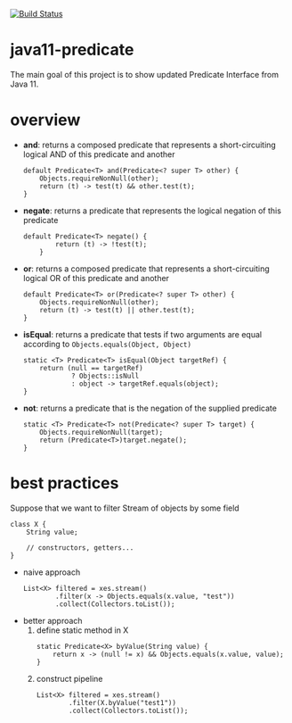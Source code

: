 [![Build Status](https://travis-ci.com/mtumilowicz/java11-predicate.svg?branch=master)](https://travis-ci.com/mtumilowicz/java11-predicate)

# java11-predicate
The main goal of this project is to show updated Predicate Interface 
from Java 11.

# overview
* **and**: returns a composed predicate that represents a short-circuiting 
logical AND of this predicate and another
    ```
    default Predicate<T> and(Predicate<? super T> other) {
        Objects.requireNonNull(other);
        return (t) -> test(t) && other.test(t);
    }    
    ```
    
* **negate**: returns a predicate that represents the logical negation 
of this predicate
    ```
    default Predicate<T> negate() {
            return (t) -> !test(t);
        }
    ```
    
* **or**: returns a composed predicate that represents a short-circuiting 
logical OR of this predicate and another
    ```
    default Predicate<T> or(Predicate<? super T> other) {
        Objects.requireNonNull(other);
        return (t) -> test(t) || other.test(t);
    }    
    ```
    
* **isEqual**: returns a predicate that tests if two arguments are equal 
according to `Objects.equals(Object, Object)`
    ```
    static <T> Predicate<T> isEqual(Object targetRef) {
        return (null == targetRef)
                ? Objects::isNull
                : object -> targetRef.equals(object);
    }    
    ```
    
* **not**: returns a predicate that is the negation of the supplied 
predicate
    ```
    static <T> Predicate<T> not(Predicate<? super T> target) {
        Objects.requireNonNull(target);
        return (Predicate<T>)target.negate();
    }    
    ```
    
# best practices
Suppose that we want to filter Stream of objects by some field
```
class X {
    String value;
    
    // constructors, getters...
}
```
* naive approach
    ```
    List<X> filtered = xes.stream()
            .filter(x -> Objects.equals(x.value, "test"))
            .collect(Collectors.toList());
    ```
* better approach
    1. define static method in X
        ```
        static Predicate<X> byValue(String value) {
            return x -> (null != x) && Objects.equals(x.value, value);
        }    
        ```
    1. construct pipeline
        ```
        List<X> filtered = xes.stream()
                .filter(X.byValue("test1"))
                .collect(Collectors.toList());        
        ```